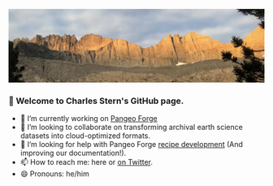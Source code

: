 ![sunrise photo](https://github.com/cisaacstern/cisaacstern/blob/main/sunrise.jpeg)
### 👋 Welcome to Charles Stern's GitHub page.

- 🔭 I’m currently working on [Pangeo Forge](https://pangeo-forge.readthedocs.io/en/latest/)
- 👯 I’m looking to collaborate on transforming archival earth science datasets into cloud-optimized formats.
- 🤔 I’m looking for help with Pangeo Forge [recipe development](https://pangeo-forge.readthedocs.io/en/latest/intro_tutorial.html) (And improving our documentation!).
- 📫 How to reach me: here or [on Twitter](https://twitter.com/charlesstern).
- 😄 Pronouns: he/him

<!--

**cisaacstern/cisaacstern** is a ✨ _special_ ✨ repository because its `README.md` (this file) appears on your GitHub profile.

Here are some ideas to get you started:


-->
